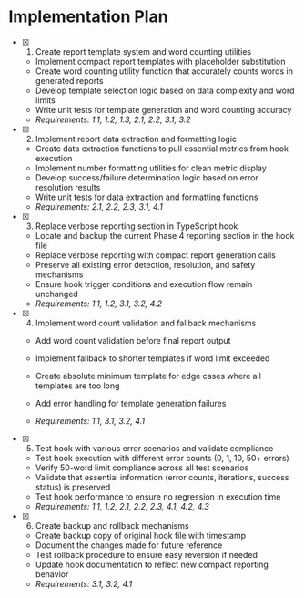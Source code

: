 # Implementation Plan

- [x] 1. Create report template system and word counting utilities

  - Implement compact report templates with placeholder substitution
  - Create word counting utility function that accurately counts words in generated reports
  - Develop template selection logic based on data complexity and word limits
  - Write unit tests for template generation and word counting accuracy
  - _Requirements: 1.1, 1.2, 1.3, 2.1, 2.2, 3.1, 3.2_

- [x] 2. Implement report data extraction and formatting logic

  - Create data extraction functions to pull essential metrics from hook execution
  - Implement number formatting utilities for clean metric display
  - Develop success/failure determination logic based on error resolution results
  - Write unit tests for data extraction and formatting functions
  - _Requirements: 2.1, 2.2, 2.3, 3.1, 4.1_

- [x] 3. Replace verbose reporting section in TypeScript hook

  - Locate and backup the current Phase 4 reporting section in the hook file
  - Replace verbose reporting with compact report generation calls
  - Preserve all existing error detection, resolution, and safety mechanisms
  - Ensure hook trigger conditions and execution flow remain unchanged
  - _Requirements: 1.1, 1.2, 3.1, 3.2, 4.2_

- [x] 4. Implement word count validation and fallback mechanisms

  - Add word count validation before final report output
  - Implement fallback to shorter templates if word limit exceeded

  - Create absolute minimum template for edge cases where all templates are too long
  - Add error handling for template generation failures
  - _Requirements: 1.1, 3.1, 3.2, 4.1_

- [x] 5. Test hook with various error scenarios and validate compliance

  - Test hook execution with different error counts (0, 1, 10, 50+ errors)
  - Verify 50-word limit compliance across all test scenarios
  - Validate that essential information (error counts, iterations, success status) is preserved
  - Test hook performance to ensure no regression in execution time
  - _Requirements: 1.1, 1.2, 2.1, 2.2, 2.3, 4.1, 4.2, 4.3_

- [x] 6. Create backup and rollback mechanisms


  - Create backup copy of original hook file with timestamp
  - Document the changes made for future reference
  - Test rollback procedure to ensure easy reversion if needed
  - Update hook documentation to reflect new compact reporting behavior
  - _Requirements: 3.1, 3.2, 4.1_

